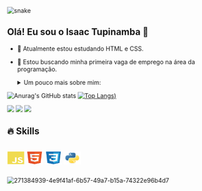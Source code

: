 ![snake](https://github.com/user-attachments/assets/b4264061-3b2b-45a7-91ed-faeabda3fd5c)
## Olá! Eu sou o Isaac Tupinamba 👋

- 🌱 Atualmente estou estudando HTML e CSS.
- 👯 Estou buscando minha primeira vaga de emprego na área da programação.

   <details>
    <summary>Um pouco mais sobre mim:</summary>
  <p>Eu tenho 21 anos, estou estudando programação a 5 meses.</p>
  <p>Estou a procura de uma vaga que me possibilite aprender ainda mais, abrangendo meu conhecimento cada vez mais na área da progamação.</p>
  <p>Quero me tornar um programador FullStack!</p>
  </details>

![Anurag's GitHub stats](https://github-readme-stats.vercel.app/api?username=IsaacTupinamba-prog&show_icons=true&theme=merko)
[![Top Langs](https://github-readme-stats.vercel.app/api/top-langs/?username=IsaacTupinamba-prog&show_icons=true&theme=merko))](https://github.com/anuraghazra/github-readme-stats)

<div> 
  <a href="https://www.instagram.com/isaac.bertoldo23" target="_blank"><img src="https://img.shields.io/badge/-Instagram-%23E4405F?style=for-the-badge&logo=instagram&logoColor=white" target="_blank"></a>
  <a href = "mailto:contatorafaballerini@gmail.com"><img src="https://img.shields.io/badge/-Gmail-%23333?style=for-the-badge&logo=gmail&logoColor=white" target="_blank"></a>
  <a href="https://www.linkedin.com/in/rafaella-ballerini-45875016a" target="_blank"><img src="https://img.shields.io/badge/-LinkedIn-%230077B5?style=for-the-badge&logo=linkedin&logoColor=white" target="_blank"></a> 
  
</div>

## 🔥 Skills
<!-- Skills: Programming Languages -->
<div style="display: inline_block"><br>
  <img align="center" alt="Rafa-Js" height="30" width="40" src="https://raw.githubusercontent.com/devicons/devicon/master/icons/javascript/javascript-plain.svg">
  <img align="center" alt="Rafa-HTML" height="30" width="40" src="https://raw.githubusercontent.com/devicons/devicon/master/icons/html5/html5-original.svg">
  <img align="center" alt="Rafa-CSS" height="30" width="40" src="https://raw.githubusercontent.com/devicons/devicon/master/icons/css3/css3-original.svg">
  <img align="center" alt="Rafa-Python" height="30" width="40" src="https://raw.githubusercontent.com/devicons/devicon/master/icons/python/python-original.svg">
</div>

##
![271384939-4e9f41af-6b57-49a7-b15a-74322e96b4d7](https://github.com/user-attachments/assets/c382d462-3fed-40e7-84c4-86f20fcdc631)




